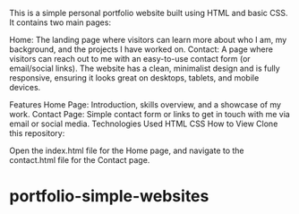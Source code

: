 This is a simple personal portfolio website built using HTML and basic CSS. It contains two main pages:

Home: The landing page where visitors can learn more about who I am, my background, and the projects I have worked on.
Contact: A page where visitors can reach out to me with an easy-to-use contact form (or email/social links).
The website has a clean, minimalist design and is fully responsive, ensuring it looks great on desktops, tablets, and mobile devices.

Features
Home Page: Introduction, skills overview, and a showcase of my work.
Contact Page: Simple contact form or links to get in touch with me via email or social media.
Technologies Used
HTML
CSS
How to View
Clone this repository:

Open the index.html file for the Home page, and navigate to the contact.html file for the Contact page.
# portfolio-simple-websites

